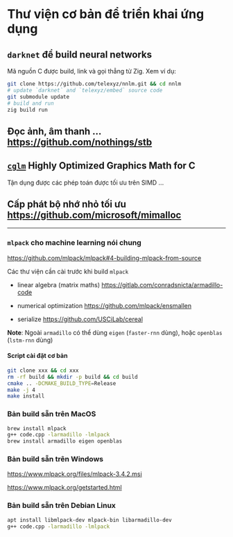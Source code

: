 # Thư viện cơ bản để triển khai ứng dụng


## `darknet` để build neural networks

Mã nguồn C được build, link và gọi thẳng từ Zig. Xem ví dụ:

```sh
git clone https://github.com/telexyz/nnlm.git && cd nnlm
# update `darknet` and `telexyz/embed` source code
git submodule update
# build and run
zig build run
```


## Đọc ảnh, âm thanh ... https://github.com/nothings/stb


## [`cglm`](https://github.com/recp/cglm) Highly Optimized Graphics Math for C

Tận dụng được các phép toán được tối ưu trên SIMD ...


## Cấp phát bộ nhớ nhỏ tối ưu https://github.com/microsoft/mimalloc


- - -


### `mlpack` cho machine learning nói chung

https://github.com/mlpack/mlpack#4-building-mlpack-from-source

Các thư viện cần cài trước khi build `mlpack`

* linear algebra (matrix maths)
  https://gitlab.com/conradsnicta/armadillo-code

* numerical optimization
  https://github.com/mlpack/ensmallen

* serialize
  https://github.com/USCiLab/cereal

__Note__: Ngoài `armadillo` có thể dùng `eigen` (`faster-rnn` dùng), hoặc `openblas` (`lstm-rnn` dùng)


#### Script cài đặt cơ bản
```sh
git clone xxx && cd xxx
rm -rf build && mkdir -p build && cd build
cmake .. -DCMAKE_BUILD_TYPE=Release
make -j 4
make install
```

### Bản build sẵn trên MacOS
```sh
brew install mlpack
g++ code.cpp -larmadillo -lmlpack
brew install armadillo eigen openblas
```

### Bản build sẵn trên Windows

https://www.mlpack.org/files/mlpack-3.4.2.msi

https://www.mlpack.org/getstarted.html


### Bản build sẵn trên Debian Linux

```sh
apt install libmlpack-dev mlpack-bin libarmadillo-dev
g++ code.cpp -larmadillo -lmlpack
```